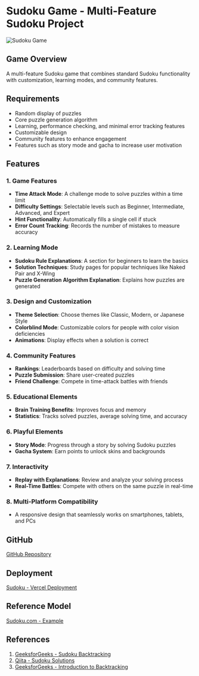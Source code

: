 # Sudoku Game - Multi-Feature Sudoku Project

![Sudoku Game]([https://sudoku-ruddy-psi.vercel.app/])

## **Game Overview**
A multi-feature Sudoku game that combines standard Sudoku functionality with customization, learning modes, and community features.

## **Requirements**
- Random display of puzzles
- Core puzzle generation algorithm
- Learning, performance checking, and minimal error tracking features
- Customizable design
- Community features to enhance engagement
- Features such as story mode and gacha to increase user motivation

## **Features**
### 1. **Game Features**
- **Time Attack Mode**: A challenge mode to solve puzzles within a time limit
- **Difficulty Settings**: Selectable levels such as Beginner, Intermediate, Advanced, and Expert
- **Hint Functionality**: Automatically fills a single cell if stuck
- **Error Count Tracking**: Records the number of mistakes to measure accuracy

### 2. **Learning Mode**
- **Sudoku Rule Explanations**: A section for beginners to learn the basics
- **Solution Techniques**: Study pages for popular techniques like Naked Pair and X-Wing
- **Puzzle Generation Algorithm Explanation**: Explains how puzzles are generated

### 3. **Design and Customization**
- **Theme Selection**: Choose themes like Classic, Modern, or Japanese Style
- **Colorblind Mode**: Customizable colors for people with color vision deficiencies
- **Animations**: Display effects when a solution is correct

### 4. **Community Features**
- **Rankings**: Leaderboards based on difficulty and solving time
- **Puzzle Submission**: Share user-created puzzles
- **Friend Challenge**: Compete in time-attack battles with friends

### 5. **Educational Elements**
- **Brain Training Benefits**: Improves focus and memory
- **Statistics**: Tracks solved puzzles, average solving time, and accuracy

### 6. **Playful Elements**
- **Story Mode**: Progress through a story by solving Sudoku puzzles
- **Gacha System**: Earn points to unlock skins and backgrounds

### 7. **Interactivity**
- **Replay with Explanations**: Review and analyze your solving process
- **Real-Time Battles**: Compete with others on the same puzzle in real-time

### 8. **Multi-Platform Compatibility**
- A responsive design that seamlessly works on smartphones, tablets, and PCs

## **GitHub**
[GitHub Repository](https://github.com/Sol-momma/Sudoku)

## **Deployment**
[Sudoku - Vercel Deployment](https://sudoku-ruddy-psi.vercel.app/)

## **Reference Model**
[Sudoku.com - Example](https://sudoku.com/jp/jokyu/)

## **References**
1. [GeeksforGeeks - Sudoku Backtracking](https://www.geeksforgeeks.org/sudoku-backtracking-7/)
2. [Qiita - Sudoku Solutions](https://qiita.com/turupon/items/f4c550dae5d0f002dc98)
3. [GeeksforGeeks - Introduction to Backtracking](https://www.geeksforgeeks.org/introduction-to-backtracking-2/)
